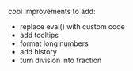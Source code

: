 cool Improvements to add:
  - replace eval() with custom code
  - add tooltips
  - format long numbers
  - add history
  - turn division into fraction

